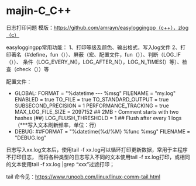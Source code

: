 # majin-C_C++
日志打印问题
模版：https://github.com/amrayn/easyloggingpp（c++），zlog（c）

easyloggingpp常用功能：
1、打印等级及颜色、输出格式，写入log文件
2、打印著名（#define，fun（））、屏蔽（宏、配置文件，fun（））、判断（LOG_IF（））、
条件（LOG_EVERY_N()，LOG_AFTER_N(），LOG_N_TIMES(）等）、检查（check（））等

配置文件：
* GLOBAL:
   FORMAT               =  "%datetime --- %msg"
   FILENAME             =  "my.log"
   ENABLED              =  true
   TO_FILE              =  true
   TO_STANDARD_OUTPUT   =  true
   SUBSECOND_PRECISION  =  1
   PERFORMANCE_TRACKING =  true
   MAX_LOG_FILE_SIZE    =  2097152 ## 2MB - Comment starts with two hashes (##)
   LOG_FLUSH_THRESHOLD  =  1 ## Flush after every 1 logs（***写入文本刷新频率，单位：行）
* DEBUG:
   ##FORMAT               = "%datetime{%d/%M} %func %msg"
   FILENAME             =  "DEBUG.log"

日志写入xx.log文本后，使用tail -f xx.log可以循环打印更新数据，常用于主程序不打印日志，
而将各种类型的日志写入不同的文本使用tail -f xx.log打印，或相同的文本使用tail -f xx.log |grep “xxx”过滤打印；

tail 命令见：https://www.runoob.com/linux/linux-comm-tail.html